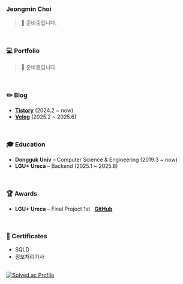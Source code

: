 ### Jeongmin Choi
> 🚧 준비중입니다.

<br>

### 💻 Portfolio
> 🚧 준비중입니다.
<!--👉 [Click here to view my portfolio](https://likerhythm.github.io) -->
<br>

### ✏️ Blog
- **[Tistory](https://jeongmini00.tistory.com/)** (2024.2 ~ now)<br>
- **[Velog](https://velog.io/@likerhythm/)** (2025.2 ~ 2025.6)
<br>

### 🎓 Education
- **Dongguk Univ** – Computer Science & Engineering (2019.3 ~ now)  
- **LGU+ Ureca** – Backend (2025.1 ~ 2025.8)
<br>

### 🏆 Awards
- **LGU+ Ureca** – Final Project 1st&nbsp;&nbsp;&nbsp;**[GitHub](https://github.com/Ureka-High-Five)**
<br>

### 📜 Certificates
- SQLD
- 정보처리기사

<!-- 백준 티어 -->
<br>
<div align="left" style="display: flex; flex-direction: column; align-items: flex-start;">
  <div>
    <a href="https://solved.ac/cjm9591/">
      <img src="http://mazassumnida.wtf/api/v2/generate_badge?boj=cjm9591" alt="Solved.ac Profile">
    </a>
  </div>
  <br>
</div>
